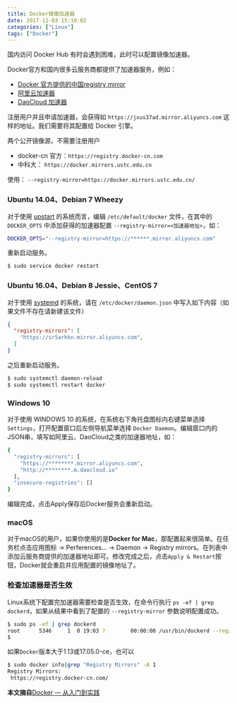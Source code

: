 ```yaml
---
title: Docker镜像加速器
date: 2017-11-03 15:10:02
categories: ["Linux"]
tags: ["Docker"]
---
```


国内访问 Docker Hub 有时会遇到困难，此时可以配置镜像加速器。

<!-- more -->

Docker官方和国内很多云服务商都提供了加速器服务，例如：

* [Docker 官方提供的中国registry mirror](https://docs.docker.com/registry/recipes/mirror/#use-case-the-china-registry-mirror)
* [阿里云加速器](https://cr.console.aliyun.com/#/accelerator)
* [DaoCloud 加速器](https://www.daocloud.io/mirror#accelerator-doc)

注册用户并且申请加速器，会获得如 `https://jxus37ad.mirror.aliyuncs.com` 这样的地址。我们需要将其配置给 Docker 引擎。

两个公开镜像源，不需要注册用户
+ docker-cn 官方：`https://registry.docker-cn.com`
+ 中科大： `https://docker.mirrors.ustc.edu.cn`

使用： `--registry-mirror=https://docker.mirrors.ustc.edu.cn/`

### Ubuntu 14.04、Debian 7 Wheezy

对于使用 [upstart](http://upstart.ubuntu.com/) 的系统而言，编辑 `/etc/default/docker` 文件，在其中的 `DOCKER_OPTS` 中添加获得的加速器配置 `--registry-mirror=<加速器地址>`，如：

```bash
DOCKER_OPTS="--registry-mirror=https://******.mirror.aliyuncs.com"
```

重新启动服务。

```bash
$ sudo service docker restart
```

### Ubuntu 16.04、Debian 8 Jessie、CentOS 7

对于使用 [systemd](https://www.freedesktop.org/wiki/Software/systemd/) 的系统，请在 `/etc/docker/daemon.json` 中写入如下内容（如果文件不存在请新建该文件）

```json
{
  "registry-mirrors": [
    "https://sr5arhkn.mirror.aliyuncs.com",
  ]
}
```

之后重新启动服务。

```bash
$ sudo systemctl daemon-reload
$ sudo systemctl restart docker
```

### Windows 10
对于使用 WINDOWS 10 的系统，在系统右下角托盘图标内右键菜单选择 `Settings`，打开配置窗口后左侧导航菜单选择 `Docker Daemon`。编辑窗口内的JSON串，填写如阿里云、DaoCloud之类的加速器地址，如：

```bash
{
  "registry-mirrors": [
    "https://********.mirror.aliyuncs.com",
    "http://********.m.daocloud.io"
  ],
  "insecure-registries": []
}
```
编辑完成，点击Apply保存后Docker服务会重新启动。

### macOS

对于macOS的用户，如果你使用的是**Docker for Mac**，那配置起来很简单。在任务栏点击应用图标 -> Perferences... -> Daemon -> Registry mirrors。在列表中添加云服务商提供的加速器地址即可。修改完成之后，点击`Apply & Restart`按钮，Docker就会重启并应用配置的镜像地址了。

### 检查加速器是否生效

Linux系统下配置完加速器需要检查是否生效，在命令行执行 `ps -ef | grep dockerd`，如果从结果中看到了配置的 `--registry-mirror` 参数说明配置成功。

```bash
$ sudo ps -ef | grep dockerd
root      5346     1  0 19:03 ?        00:00:00 /usr/bin/dockerd --registry-mirror=https://********.mirror.aliyuncs.com
$
```
如果`Docker`版本大于1.13或17.05.0-ce，也可以
```bash
$ sudo docker info|grep "Registry Mirrors" -A 1
Registry Mirrors:
 https://registry.docker-cn.com/
```

**本文摘自**[Docker — 从入门到实践](https://www.gitbook.com/book/yeasy/docker_practice/details)